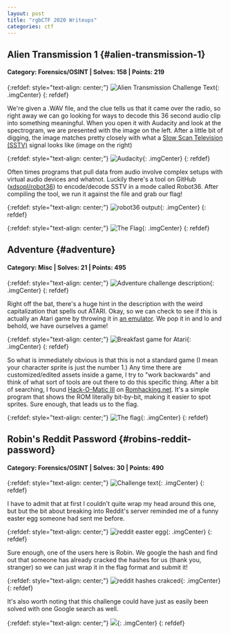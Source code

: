 ```yaml
---
layout: post
title: "rgbCTF 2020 Writeups"
categories: ctf
---
```


## Alien Transmission 1 {#alien-transmission-1}
#### Category: Forensics/OSINT | Solves: 158 | Points: 219

{:refdef: style="text-align: center;"}
![Alien Transmission Challenge Text](https://i.imgur.com/EIH4MFK.png){: .imgCenter}
{: refdef}

We're given a .WAV file, and the clue tells us that it came over the radio, so right away we can go looking for ways to decode this 36 second audio clip into something meaningful.  When you open it with Audacity and look at the spectrogram,  we are presented with the image on the left.  After a little bit of digging, the image matches pretty closely with what a [Slow Scan Television (SSTV)](https://en.wikipedia.org/wiki/Slow-scan_television) signal looks like (image on the right) 

{:refdef: style="text-align: center;"}
![Audacity ](https://i.imgur.com/0dOxkYh.png){: .imgCenter}
{: refdef}

Often times programs that pull data from audio involve complex setups with virtual audio devices and whatnot. Luckily there's a tool on GitHub ([xdsopl/robot36](https://github.com/xdsopl/robot36)) to encode/decode SSTV in a mode called Robot36. After compiling the tool, we run it against the file and grab our flag!

{:refdef: style="text-align: center;"}
![robot36 output](https://i.imgur.com/HqFVEe8.png){: .imgCenter}
{: refdef}

{:refdef: style="text-align: center;"}
![The Flag](https://i.imgur.com/fDnVkar.png){: .imgCenter}
{: refdef}

## Adventure {#adventure}
#### Category: Misc | Solves: 21 | Points: 495

{:refdef: style="text-align: center;"}
![Adventure challenge description](https://i.imgur.com/jHrTIPk.png){: .imgCenter}
{: refdef}

Right off the bat, there's a huge hint in the description with the weird capitalization that spells out ATARI.  Okay, so we can check to see if this is actually an Atari game by throwing it in [an emulator](https://stella-emu.github.io/downloads.html).  We pop it in and lo and behold, we have ourselves a game!

{:refdef: style="text-align: center;"}
![Breakfast game for Atari](https://i.imgur.com/PfStxS5.png){: .imgCenter}
{: refdef}

So what is immediately obvious is that this is not a standard game (I mean your character sprite is just the number 1.)  Any time there are customized/edited assets inside a game, I try to "work backwards" and think of what sort of tools are out there to do this specific thing.  After a bit of searching, I found [Hack-O-Matic III](https://www.romhacking.net/utilities/723/) on [Romhacking.net](https://www.romhacking.net). It's a simple program that shows the ROM literally bit-by-bit, making it easier to spot sprites.  Sure enough, that leads us to the flag. 

{:refdef: style="text-align: center;"}
![The flag](https://i.imgur.com/Q3n00SO.png){: .imgCenter}
{: refdef}

## Robin's Reddit Password {#robins-reddit-password}
####  Category: Forensics/OSINT | Solves: 30 | Points: 490

{:refdef: style="text-align: center;"}
![Challenge text](https://i.imgur.com/TGz3N9X.png){: .imgCenter}
{: refdef}

I have to admit that at first I couldn't quite wrap my head around this one, but but the bit about breaking into Reddit's server reminded me of a funny easter egg someone had sent me before.

{:refdef: style="text-align: center;"}
![reddit easter egg](https://i.imgur.com/n7Fe1SN.png){: .imgCenter}
{: refdef}

Sure enough, one of the users here is Robin.  We google the hash and find out that someone has already cracked the hashes for us (thank you, stranger) so we can just wrap it in the flag format and submit it!

{:refdef: style="text-align: center;"}
![reddit hashes crakced](https://i.imgur.com/TZF5DWe.png){: .imgCenter}
{: refdef}

It's also worth noting that this challenge could have just as easily been solved with one Google search as well.

{:refdef: style="text-align: center;"}
![](https://i.imgur.com/KxCvY13.png){: .imgCenter}
{: refdef}